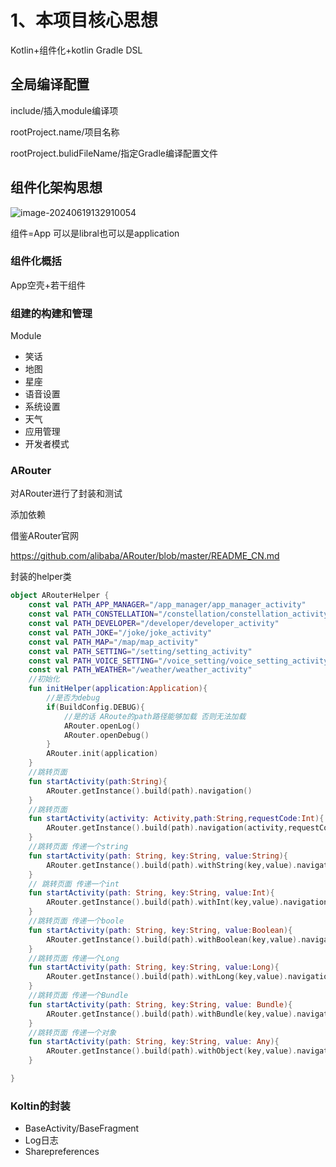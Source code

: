 # 1、本项目核心思想

Kotlin+组件化+kotlin Gradle DSL

## 全局编译配置 

include/插入module编译项

rootProject.name/项目名称

rootProject.bulidFileName/指定Gradle编译配置文件

## 组件化架构思想

![image-20240619132910054](https://cdn.jsdelivr.net/gh/mlf0214/blogImage@main/img/202406191329233.png)

组件=App 可以是libral也可以是application

### 组件化概括

App空壳+若干组件

### 组建的构建和管理
Module
* 笑话
* 地图
* 星座
* 语音设置
* 系统设置
* 天气
* 应用管理
* 开发者模式

### ARouter

对ARouter进行了封装和测试

添加依赖

借鉴ARouter官网

https://github.com/alibaba/ARouter/blob/master/README_CN.md

封装的helper类

```kotlin
object ARouterHelper {
    const val PATH_APP_MANAGER="/app_manager/app_manager_activity"
    const val PATH_CONSTELLATION="/constellation/constellation_activity"
    const val PATH_DEVELOPER="/developer/developer_activity"
    const val PATH_JOKE="/joke/joke_activity"
    const val PATH_MAP="/map/map_activity"
    const val PATH_SETTING="/setting/setting_activity"
    const val PATH_VOICE_SETTING="/voice_setting/voice_setting_activity"
    const val PATH_WEATHER="/weather/weather_activity"
    //初始化
    fun initHelper(application:Application){
        //是否为debug 
        if(BuildConfig.DEBUG){
            //是的话 ARoute的path路径能够加载 否则无法加载
            ARouter.openLog()
            ARouter.openDebug()
        }
        ARouter.init(application)
    }
    //跳转页面
    fun startActivity(path:String){
        ARouter.getInstance().build(path).navigation()
    }
    //跳转页面
    fun startActivity(activity: Activity,path:String,requestCode:Int){
        ARouter.getInstance().build(path).navigation(activity,requestCode)
    }
    //跳转页面 传递一个string
    fun startActivity(path: String, key:String, value:String){
        ARouter.getInstance().build(path).withString(key,value).navigation()
    }
    // 跳转页面 传递一个int
    fun startActivity(path: String, key:String, value:Int){
        ARouter.getInstance().build(path).withInt(key,value).navigation()
    }
    //跳转页面 传递一个boole
    fun startActivity(path: String, key:String, value:Boolean){
        ARouter.getInstance().build(path).withBoolean(key,value).navigation()
    }
    //跳转页面 传递一个Long
    fun startActivity(path: String, key:String, value:Long){
        ARouter.getInstance().build(path).withLong(key,value).navigation()
    }
    //跳转页面 传递一个Bundle
    fun startActivity(path: String, key:String, value: Bundle){
        ARouter.getInstance().build(path).withBundle(key,value).navigation()
    }
    //跳转页面 传递一个对象
    fun startActivity(path: String, key:String, value: Any){
        ARouter.getInstance().build(path).withObject(key,value).navigation()
    }

}
```



### Koltin的封装

* BaseActivity/BaseFragment
* Log日志
* Sharepreferences

